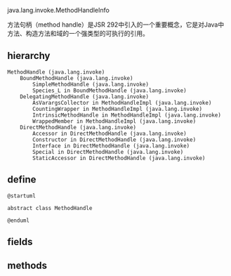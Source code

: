java.lang.invoke.MethodHandleInfo

方法句柄（method handle）是JSR 292中引入的一个重要概念，它是对Java中方法、构造方法和域的一个强类型的可执行的引用。

## hierarchy
```
MethodHandle (java.lang.invoke)
    BoundMethodHandle (java.lang.invoke)
        SimpleMethodHandle (java.lang.invoke)
        Species_L in BoundMethodHandle (java.lang.invoke)
    DelegatingMethodHandle (java.lang.invoke)
        AsVarargsCollector in MethodHandleImpl (java.lang.invoke)
        CountingWrapper in MethodHandleImpl (java.lang.invoke)
        IntrinsicMethodHandle in MethodHandleImpl (java.lang.invoke)
        WrappedMember in MethodHandleImpl (java.lang.invoke)
    DirectMethodHandle (java.lang.invoke)
        Accessor in DirectMethodHandle (java.lang.invoke)
        Constructor in DirectMethodHandle (java.lang.invoke)
        Interface in DirectMethodHandle (java.lang.invoke)
        Special in DirectMethodHandle (java.lang.invoke)
        StaticAccessor in DirectMethodHandle (java.lang.invoke)
```

## define
```plantuml
@startuml

abstract class MethodHandle

@enduml
```

## fields


## methods